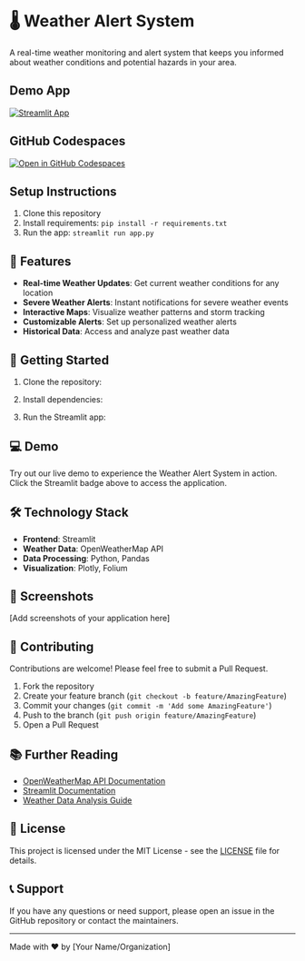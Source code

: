 # 🌡️ Weather Alert System

A real-time weather monitoring and alert system that keeps you informed about weather conditions and potential hazards in your area.

## Demo App
[![Streamlit App](https://static.streamlit.io/badges/streamlit_badge_black_white.svg)](https://Weather-FYP.streamlit.app/)

## GitHub Codespaces
[![Open in GitHub Codespaces](https://github.com/codespaces/badge.svg)](https://codespaces.new/streamlit/app-starter-kit?quickstart=1)

## Setup Instructions

1. Clone this repository
2. Install requirements:
   ```pip install -r requirements.txt```
3. Run the app:
   ```streamlit run app.py```

## 🌟 Features
- **Real-time Weather Updates**: Get current weather conditions for any location
- **Severe Weather Alerts**: Instant notifications for severe weather events
- **Interactive Maps**: Visualize weather patterns and storm tracking
- **Customizable Alerts**: Set up personalized weather alerts
- **Historical Data**: Access and analyze past weather data

## 🚀 Getting Started

1. Clone the repository:
 
2. Install dependencies:
3. Run the Streamlit app:


## 💻 Demo

Try out our live demo to experience the Weather Alert System in action. Click the Streamlit badge above to access the application.

## 🛠️ Technology Stack

- **Frontend**: Streamlit
- **Weather Data**: OpenWeatherMap API
- **Data Processing**: Python, Pandas
- **Visualization**: Plotly, Folium

## 📱 Screenshots

[Add screenshots of your application here]

## 🤝 Contributing

Contributions are welcome! Please feel free to submit a Pull Request.

1. Fork the repository
2. Create your feature branch (`git checkout -b feature/AmazingFeature`)
3. Commit your changes (`git commit -m 'Add some AmazingFeature'`)
4. Push to the branch (`git push origin feature/AmazingFeature`)
5. Open a Pull Request

## 📚 Further Reading

- [OpenWeatherMap API Documentation](https://openweathermap.org/api)
- [Streamlit Documentation](https://docs.streamlit.io)
- [Weather Data Analysis Guide](https://example.com)

## 📄 License

This project is licensed under the MIT License - see the [LICENSE](LICENSE) file for details.

## 📞 Support

If you have any questions or need support, please open an issue in the GitHub repository or contact the maintainers.

---

Made with ❤️ by [Your Name/Organization]
